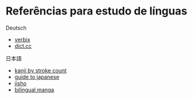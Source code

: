 # Referências para estudo de línguas

Deutsch

* [verbix](http://verbix.com/languages/german.html)
* [dict.cc](https://www.dict.cc/)

日本語

* [kanji by stroke count](https://en.wikipedia.org/wiki/List_of_kanji_by_stroke_count)
* [guide to japanese](http://www.guidetojapanese.org/)
* [jisho](https://jisho.org/)
* [bilingual manga](https://bilingualmanga.com/)
